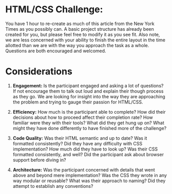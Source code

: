 # HTML/CSS Challenge: 

You have 1 hour to re-create as much of this article from the New York Times as you possibly can. A basic project structure has already been created for you, but please feel free to modify it as you see fit. Also note, we are less concerned with your ability to finish the entire layout in the time allotted than we are with the way you approach the task as a whole. Questions are  both encouraged and welcomed.  

# Considerations

1. __Engagement:__
Is the participant engaged and asking a lot of questions? If not encourage them to talk out loud and explain their though process as they go. We are looking for insight into the way they are approaching the problem and trying to gauge their passion for HTML/CSS. 

2. __Efficiency:__
How much is the participant able to complete? How did their decisions about how to proceed affect their completion rate? How  familiar were they with their tools? What did they get hung up on? What might they have done differently to have finished more of the challenge?

3. __Code Quality:__
Was their HTML semantic and up to date? Was it formatted consistently? Did they have any difficulty with CSS implementation? How much did they have to look up? Was their CSS  formatted consistently, and well? Did the participant ask about browser support before diving in? 

4. __Architecture:__ 
Was the participant concerned with details that went above and beyond mere implementation? Was the CSS they wrote in any way modular or reusable? What was their approach to naming? Did they  attempt to establish any conventions? 


